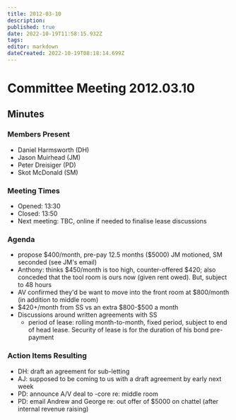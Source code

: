 ```yaml
---
title: 2012-03-10
description: 
published: true
date: 2022-10-19T11:58:15.932Z
tags: 
editor: markdown
dateCreated: 2022-10-19T08:18:14.699Z
---
```


# Committee Meeting 2012.03.10

## Minutes

### Members Present

-   Daniel Harmsworth (DH)
-   Jason Muirhead (JM)
-   Peter Dreisiger (PD)
-   Skot McDonald (SM)

### Meeting Times

-   Opened: 13:30
-   Closed: 13:50
-   Next meeting: TBC, online if needed to finalise lease discussions

### Agenda

-   propose \$400/month, pre-pay 12.5 months (\$5000) JM motioned, SM seconded (see JM's email)
-   Anthony: thinks \$450/month is too high, counter-offered \$420; also conceded that the tool room is ours now (given rent owed). But, subject to 48 hours
-   AV confirmed they'd be want to move into the front room at \$800/month (in addition to middle room)
-   \$420+/month from SS vs an extra \$800-\$500 a month
-   Discussions around written agreements with SS
    -   period of lease: rolling month-to-month, fixed period, subject to end of head lease. Security of lease is for the duration of his bond pre-payment

### Action Items Resulting

-   DH: draft an agreement for sub-letting
-   AJ: supposed to be coming to us with a draft agreement by early next week
-   PD: announce A/V deal to -core re: middle room
-   PD: email Andrew and George re: out offer of \$5000 on chattel (after internal revenue raising)
